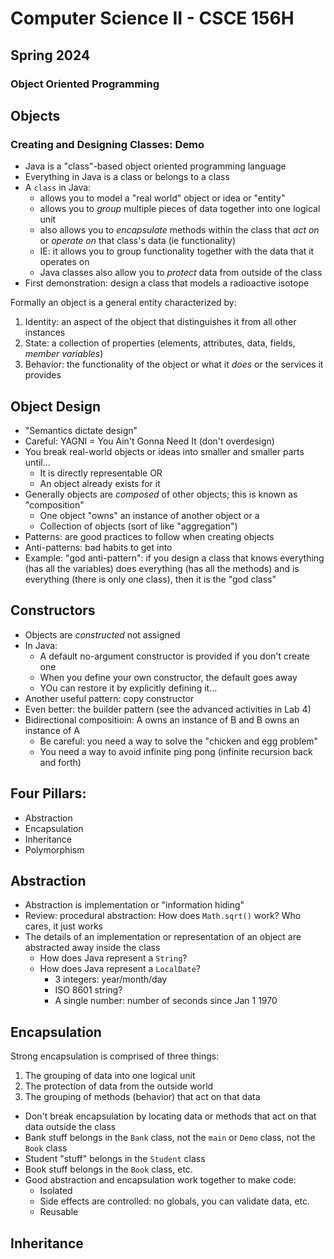 # Computer Science II - CSCE 156H
## Spring 2024
### Object Oriented Programming

## Objects

### Creating and Designing Classes: Demo

* Java is a "class"-based object oriented programming language
* Everything in Java is a class or belongs to a class
* A `class` in Java:
  * allows you to model a "real world" object or idea or "entity"
  * allows you to *group* multiple pieces of data together into one logical unit
  * also allows you to *encapsulate* methods within the class that *act on* or *operate on* that class's data (ie functionality)
  * IE: it allows you to group functionality together with the data that it operates on
  * Java classes also allow you to *protect* data from outside of the class
* First demonstration: design a class that models a radioactive isotope

Formally an object is a general entity characterized by:

1. Identity: an aspect of the object that distinguishes it from all other instances
2. State: a collection of properties (elements, attributes, data, fields, *member variables*)
3. Behavior: the functionality of the object or what it *does* or the services it provides

## Object Design

* "Semantics dictate design"
* Careful: YAGNI = You Ain't Gonna Need It (don't overdesign)
* You break real-world objects or ideas into smaller and smaller parts until...
  * It is directly representable OR
  * An object already exists for it
* Generally objects are *composed* of other objects; this is known as "composition"
  * One object "owns" an instance of another object or a
  * Collection of objects (sort of like "aggregation")
* Patterns: are good practices to follow when creating objects
* Anti-patterns: bad habits to get into
* Example: "god anti-pattern": if you design a class that knows everything (has all the variables) does everything (has all the methods) and is everything (there is only one class), then it is the "god class"

## Constructors

* Objects are *constructed* not assigned
* In Java:
  * A default no-argument constructor is provided if you don't create one
  * When you define your own constructor, the default goes away
  * YOu can restore it by explicitly defining it...
* Another useful pattern: copy constructor
* Even better: the builder pattern (see the advanced activities in Lab 4)
* Bidirectional compositioin: A owns an instance of B and B owns an instance of A
  * Be careful: you need a way to solve the "chicken and egg problem"
  * You need a way to avoid infinite ping pong (infinite recursion back and forth)

## Four Pillars:

* Abstraction
* Encapsulation
* Inheritance
* Polymorphism

## Abstraction

* Abstraction is implementation or "information hiding"
* Review: procedural abstraction: How does `Math.sqrt()` work?  Who cares, it just works
* The details of an implementation or representation of an object are abstracted away inside the class
  * How does Java represent a `String`?
  * How does Java represent a `LocalDate`?
    * 3 integers: year/month/day
    * ISO 8601 string?
    * A single number: number of seconds since Jan 1 1970

## Encapsulation

Strong encapsulation is comprised of three things:
1. The grouping of data into one logical unit
2. The protection of data from the outside world
3. The grouping of methods (behavior) that act on that data

* Don't break encapsulation by locating data or methods that act on that data outside the class
* Bank stuff belongs in the `Bank` class, not the `main` or `Demo` class, not the `Book` class
* Student "stuff" belongs in the `Student` class
* Book stuff belongs in the `Book` class, etc.
* Good abstraction and encapsulation work together to make code:
  * Isolated
  * Side effects are controlled: no globals, you can validate data, etc.
  * Reusable


## Inheritance


```text






```
